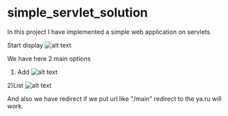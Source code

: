 # simple_servlet_solution
In this project I have implemented a simple web application on servlets



Start display
![alt text](https://github.com/firsovroman/simple_servlet_solution/raw/master/pictures/1.png)

We have here 2 main options

1) Add
![alt text](https://github.com/firsovroman/simple_servlet_solution/raw/master/pictures/2.png)

2)List
![alt text](https://github.com/firsovroman/simple_servlet_solution/raw/master/pictures/3.png)


And also we have redirect if we put url like "/main" redirect to the ya.ru will work.
